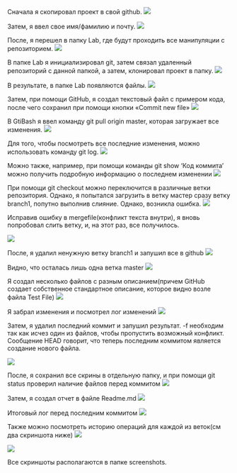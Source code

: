 Сначала я скопировал проект в свой github. 
![](screenshots/s1.png)

Затем, я ввел свое имя/фамилию и почту. 
![](screenshots/s2.png)

После, я перешел в папку Lab, где будут проходить все манипуляции с репозиторием.
![](screenshots/s3.png)

В папке Lab я инициализировал git, затем связал удаленный репозиторий с данной папкой, а затем, клонировал проект в папку. 
![](screenshots/s4.png)

В результате, в папке Lab появляются файлы. 
![](screenshots/s5.png)

Затем, при помощи GitHub, я создал текстовый файл с примером кода, после чего сохранил при помощи кнопки «Commit new file» 
![](screenshots/s6.png)

В GtiBash я ввел команду git pull origin master, которая загружает все изменения.
![](screenshots/s7.png)

Для того, чтобы посмотреть все последние изменения, можно использовать команду git log.
![](screenshots/s8.png)

Можно также, например, при помощи команды git show ‘Код коммита’ можно получить подробную информацию 
о последнем изменении
![](screenshots/s9.png)

При помощи git checkout можно переключится в различные ветки репозитория. Однако, я попытался 
загрузить в ветку мастер сразу ветку branch1, попутно выполнив слияние. Однако, возникла ошибка.
![](screenshots/s10.png)

Исправив ошибку в mergefile(конфликт текста внутри), я вновь попробовал слить ветку, и, на этот раз,
все получилось.

![](screenshots/s11.png)

После, я удалил ненужную ветку branch1 и запушил все в github
![](screenshots/s12.png)

Видно, что осталась лишь одна ветка master 
![](screenshots/s13.png)

Я создал несколько файлов с разным описанием(причем GitHub создает собственное стандартное описание, 
которое видно возле файла Test File)
![](screenshots/s14.png)

Я забрал изменения и посмотрел лог изменений
![](screenshots/s15.png)

Затем, я удалил последний коммит и запушил результат. -f необходим так как исчез один из файлов, 
чтобы пропустить возможный конфликт. Сообщение HEAD говорит, что теперь последним коммитом является 
создание нового файла.

![](screenshots/s16.png)

После, я сохранил все скрины в отдельную папку, и при помощи git status проверил наличие файлов
 перед коммитом
![](screenshots/s17.png)

Затем, я создал отчет в файле Readme.md
![](screenshots/s18.png)

Итоговый лог перед последним коммитом
![](screenshots/s19.png)

Также можно посмотреть историю операций для каждой из веток(см два скриншота ниже)
![](screenshots/s20.png)

![](screenshots/s21.png)

Все скриншоты располагаются в папке screenshots.

